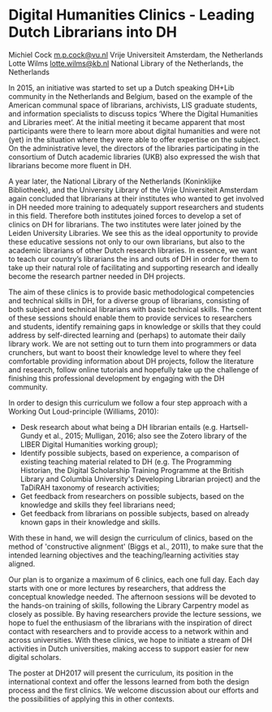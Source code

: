 <h1>Digital Humanities Clinics - Leading Dutch Librarians into DH</h1>

Michiel Cock m.p.cock@vu.nl Vrije Universiteit Amsterdam, the Netherlands Lotte Wilms lotte.wilms@kb.nl National Library of the Netherlands, the Netherlands 

In 2015, an initiative was started to set up a Dutch speaking DH+Lib community in the Netherlands and Belgium, based on the example of the American communal space of librarians, archivists, LIS graduate students, and information specialists to discuss topics ‘Where the Digital Humanities and Libraries meet’. At the initial meeting it became apparent that most participants were there to learn more about digital humanities and were not (yet) in the situation where they were able to offer expertise on the subject. On the administrative level, the directors of the libraries participating in the consortium of Dutch academic libraries (UKB) also expressed the wish that librarians become more fluent in DH. 

A year later, the National Library of the Netherlands (Koninklijke Bibliotheek), and the University Library of the Vrije Universiteit Amsterdam again concluded that librarians at their institutes who wanted to get involved in DH needed more training to adequately support researchers and students in this field. Therefore both institutes joined forces to develop a set of clinics on DH for librarians. The two institutes were later joined by the Leiden University Libraries. We see this as the ideal opportunity to provide these educative sessions not only to our own librarians, but also to the academic librarians of other Dutch research libraries. In essence, we want to teach our country’s librarians the ins and outs of DH in order for them to take up their natural role of facilitating and supporting research and ideally become the research partner needed in DH projects. 

The aim of these clinics is to provide basic methodological competencies and technical skills in DH, for a diverse group of librarians, consisting of both subject and technical librarians with basic technical skills. The content of these sessions should enable them to provide services to researchers and students, identify remaining gaps in knowledge or skills that they could address by self-directed learning and (perhaps) to automate their daily library work. We are not setting out to turn them into programmers or data crunchers, but want to boost their knowledge level to where they feel comfortable providing information about DH projects, follow the literature and research, follow online tutorials and hopefully take up the challenge of finishing this professional development by engaging with the DH community. 

In order to design this curriculum we follow a four step approach with a Working Out Loud-principle (Williams, 2010): 

<ul>
<li> Desk research about what being a DH librarian entails (e.g. Hartsell-Gundy et al., 2015; Mulligan, 2016; also see the Zotero library of the LIBER Digital Humanities working group); </li>

<li>Identify possible subjects, based on experience, a comparison of existing teaching material related to DH (e.g. The Programming Historian, the Digital Scholarship Training Programme at the British Library and Columbia University's Developing Librarian project) and the TaDiRAH taxonomy of research activities; </li>

<li> Get feedback from researchers on possible subjects, based on the knowledge and skills they feel librarians need; </li>

<li> Get feedback from librarians on possible subjects, based on already known gaps in their knowledge and skills. </li>
</ul>

With these in hand, we will design the curriculum of clinics, based on the method of 'constructive alignment' (Biggs et al., 2011), to make sure that the intended learning objectives and the teaching/learning activities stay aligned. 

Our plan is to organize a maximum of 6 clinics, each one full day. Each day starts with one or more lectures by researchers, that address the conceptual knowledge needed. The afternoon sessions will be devoted to the hands-on training of skills, following the Library Carpentry model as closely as possible. By having researchers provide the lecture sessions, we hope to fuel the enthusiasm of the librarians with the inspiration of direct contact with researchers and to provide access to a network within and across universities. With these clinics, we hope to initiate a stream of DH activities in Dutch universities, making access to support easier for new digital scholars. 

The poster at DH2017 will present the curriculum, its position in the international context and offer the lessons learned from both the design process and the first clinics. We welcome discussion about our efforts and the possibilities of applying this in other contexts.
